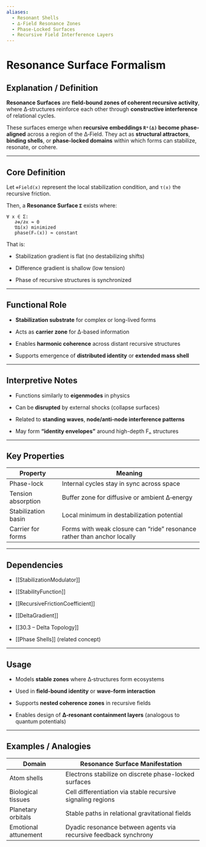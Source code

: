 ```yaml
---
aliases:
  - Resonant Shells
  - ∆‑Field Resonance Zones
  - Phase-Locked Surfaces
  - Recursive Field Interference Layers
---
```


# Resonance Surface Formalism

## Explanation / Definition

**Resonance Surfaces** are **field-bound zones of coherent recursive activity**, where ∆‑structures reinforce each other through **constructive interference** of relational cycles.

These surfaces emerge when **recursive embeddings `Rⁿ(∆)` become phase-aligned** across a region of the ∆‑Field. They act as **structural attractors**, **binding shells**, or **phase-locked domains** within which forms can stabilize, resonate, or cohere.

---

## Core Definition

Let `⊚Field(x)` represent the local stabilization condition, and `τ(x)` the recursive friction.

Then, a **Resonance Surface `Σ`** exists where:

```
∀ x ∈ Σ:
   ∂⊚/∂x ≈ 0
   ∇∆(x) minimized
   phase(Fₙ(x)) ≈ constant
```

That is:

- Stabilization gradient is flat (no destabilizing shifts)
    
- Difference gradient is shallow (low tension)
    
- Phase of recursive structures is synchronized
    

---

## Functional Role

- **Stabilization substrate** for complex or long-lived forms
    
- Acts as **carrier zone** for ∆-based information
    
- Enables **harmonic coherence** across distant recursive structures
    
- Supports emergence of **distributed identity** or **extended mass shell**
    

---

## Interpretive Notes

- Functions similarly to **eigenmodes** in physics
    
- Can be **disrupted** by external shocks (collapse surfaces)
    
- Related to **standing waves**, **node/anti-node interference patterns**
    
- May form **“identity envelopes”** around high-depth Fₙ structures
    

---

## Key Properties

|Property|Meaning|
|---|---|
|Phase-lock|Internal cycles stay in sync across space|
|Tension absorption|Buffer zone for diffusive or ambient ∆‑energy|
|Stabilization basin|Local minimum in destabilization potential|
|Carrier for forms|Forms with weak closure can “ride” resonance rather than anchor locally|

---

## Dependencies

- [[StabilizationModulator]]
    
- [[StabilityFunction]]
    
- [[RecursiveFrictionCoefficient]]
    
- [[DeltaGradient]]
    
- [[30.3 – Delta Topology]]
    
- [[Phase Shells]] (related concept)
    

---

## Usage

- Models **stable zones** where ∆‑structures form ecosystems
    
- Used in **field-bound identity** or **wave-form interaction**
    
- Supports **nested coherence zones** in recursive fields
    
- Enables design of **∆-resonant containment layers** (analogous to quantum potentials)
    

---

## Examples / Analogies

|Domain|Resonance Surface Manifestation|
|---|---|
|Atom shells|Electrons stabilize on discrete phase-locked surfaces|
|Biological tissues|Cell differentiation via stable recursive signaling regions|
|Planetary orbitals|Stable paths in relational gravitational fields|
|Emotional attunement|Dyadic resonance between agents via recursive feedback synchrony|
